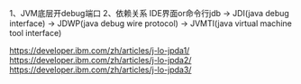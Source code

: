 

1、JVM底层开debug端口
2、依赖关系
IDE界面or命令行jdb -> JDI(java debug interface) 
-> JDWP(java debug wire protocol)
-> JVMTI(java virtual machine tool interface)


https://developer.ibm.com/zh/articles/j-lo-jpda1/
https://developer.ibm.com/zh/articles/j-lo-jpda2/
https://developer.ibm.com/zh/articles/j-lo-jpda3/